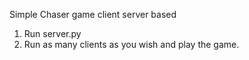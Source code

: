 
Simple Chaser game client server based

1. Run server.py
2. Run as many clients as you wish and play the game.
